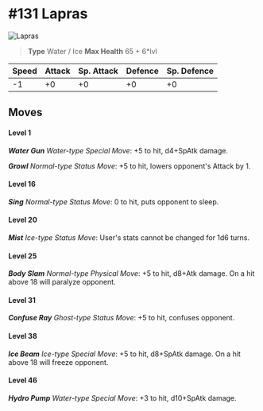 # #131 Lapras


![Lapras](https://img.pokemondb.net/sprites/home/normal/1x/lapras.png)

> **Type** Water / Ice
> **Max Health** 65 + 6\*lvl

| Speed | Attack | Sp. Attack | Defence | Sp. Defence |
| ----- | ------ | ---------- | ------- | ----------- |
| -1 | +0 | +0 | +0 | +0 |

## Moves
#### Level 1

***Water Gun** Water-type Special Move*: +5 to hit, d4+SpAtk damage. 

***Growl** Normal-type Status Move*: +5 to hit, lowers opponent's Attack by 1.
#### Level 16

***Sing** Normal-type Status Move*: 0 to hit, puts opponent to sleep.
#### Level 20

***Mist** Ice-type Status Move*: User's stats cannot be changed for 1d6 turns.
#### Level 25

***Body Slam** Normal-type Physical Move*: +5 to hit, d8+Atk damage. On a hit above 18 will paralyze opponent.
#### Level 31

***Confuse Ray** Ghost-type Status Move*: +5 to hit, confuses opponent.
#### Level 38

***Ice Beam** Ice-type Special Move*: +5 to hit, d8+SpAtk damage. On a hit above 18 will freeze opponent.
#### Level 46

***Hydro Pump** Water-type Special Move*: +3 to hit, d10+SpAtk damage. 

